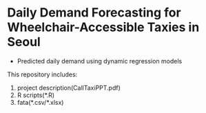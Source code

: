 # Daily Demand Forecasting for Wheelchair-Accessible Taxies in Seoul

- Predicted daily demand using dynamic regression models

This repository includes:
1) project description(CallTaxiPPT.pdf)
2) R scripts(*.R)
3) fata(\*.csv/\*.xlsx)
